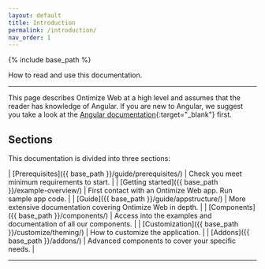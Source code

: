 ```yaml
---
layout: default
title: Introduction
permalink: /introduction/
nav_order: 1
---
```


{% include base_path %}

How to read and use this documentation.

---
This page describes Ontimize Web at a high level and assumes that the reader has knowledge of Angular. If you are new to Angular, we suggest you take a look at the [Angular documentation](https://angular.io/docs/ts/latest/){:target="_blank"} first.


## Sections

This documentation is divided into three sections:

| [Prerequisites]({{ base_path }}/guide/prerequisites/)   | Check you meet minimum requirements to start.   |
| [Getting started]({{ base_path }}/example-overview/)  | First contact with an Ontimize Web app. Run sample app code.    |
| [Guide]({{ base_path }}/guide/appstructure/)  | More extensive documentation covering Ontimize Web in depth.    |
| [Components]({{ base_path }}/components/) | Access into the examples and documentation of all our components.   |
| [Customization]({{ base_path }}/customize/theming/) | How to customize the application.   |
| [Addons]({{ base_path }}/addons/) | Advanced components to cover your specific needs.   |

---
